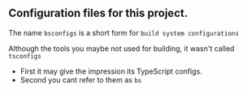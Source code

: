 ## Configuration files for this project.

The name `bsconfigs` is a short form for `build system configurations`

Although the tools you maybe not used for building, it wasn't called `tsconfigs`  


- First it may give the impression its TypeScript configs.  
- Second you cant refer to them as `bs`